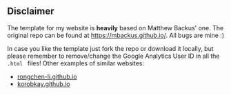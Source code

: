## Disclaimer

The template for my website is **heavily** based on Matthew Backus' one. The original repo can be found at <a href="https://mbackus.github.io/">https://mbackus.github.io/</a>. All bugs are mine :)

In case you like the template just fork the repo or download it locally, but please remember to remove/change the Google Analytics User ID in all the <code>.html </code> files! Other examples of similar websites:

* [rongchen-li.github.io](rongchen-li.github.io)
* [korobkay.github.io](korobkay.github.io)
